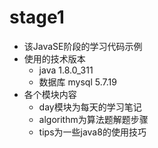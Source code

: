 # stage1

* 该JavaSE阶段的学习代码示例
* 使用的技术版本
  * java 1.8.0_311
  * 数据库 mysql 5.7.19
* 各个模块内容
  * day模块为每天的学习笔记
  * algorithm为算法题解题步骤
  * tips为一些java8的使用技巧
